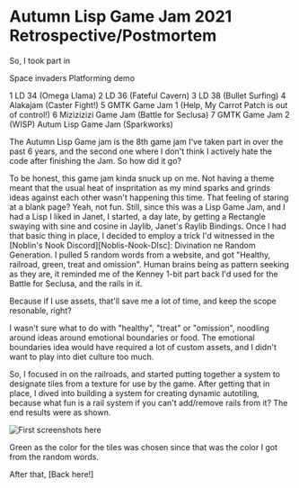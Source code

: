 # Autumn Lisp Game Jam 2021 Retrospective/Postmortem

So, I took part in 

Space invaders
Platforming demo

1 LD 34 (Omega Llama)
2 LD 36 (Fateful Cavern)
3 LD 38 (Bullet Surfing)
4 Alakajam (Caster Fight!)
5 GMTK Game Jam 1 (Help, My Carrot Patch is out of control!)
6 Mizizizizi Game Jam (Battle for Seclusa)
7 GMTK Game Jam 2 (WISP)
Autum Lisp Game Jam  (Sparkworks)

The Autumn Lisp Game jam is the 8th game jam I've taken part in over the past 6 years, and the second one where I don't think I actively hate the code after finishing the Jam. So how did it go?

To be honest, this game jam kinda snuck up on me. Not having a theme meant that the usual heat of inspritation as my mind sparks and grinds ideas against each other wasn't happening this time. That feeling of staring at a blank page? Yeah, not fun. Still, since this was a Lisp Game Jam, and I had a Lisp I liked in Janet, I started, a day late, by getting a Rectangle swaying with sine and cosine in Jaylib, Janet's Raylib Bindings. Once I had that basic thing in place,  I decided to employ a trick I'd witnessed in the [Noblin's Nook Discord][Noblis-Nook-DIsc]: Divination ne Random Generation. I pulled 5 random words from a website, and got "Healthy, railroad, green, treat and omission". Human brains being as pattern seeking as they are, it reminded me of the Kenney 1-bit part back I'd used for the Battle for Seclusa, and the rails in it. 

Because if I use assets, that'll save me a lot of time, and keep the scope resonable, right?

I wasn't sure what to do with "healthy", "treat" or "omission", noodling around ideas around emotional boundaries or food. The emotional boundaries idea would have required a lot of custom assets, and I didn't want to play into diet culture too much.

So, I focused in on the railroads, and started putting together a system to designate tiles from a texture for use by the game. After getting that in place, I dived into building a system for creating dynamic autotiling, because what fun is a rail system if you can't add/remove rails from it? The end results were as shown.

![First screenshots here]()

Green as the color for the tiles was chosen since that was the color I got from the random words. 

After that, [Back here!]

[Jaylib]: TO-LINK
[Raylib]: TO-LINK
[Noblins-Nook-Disc]: TODO
